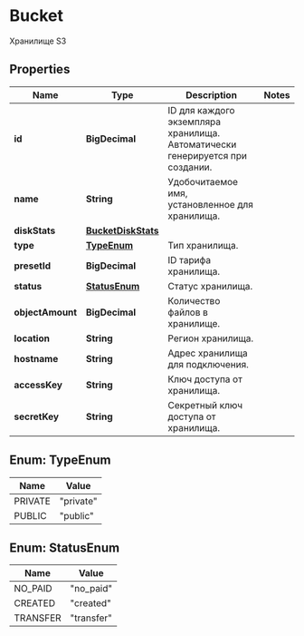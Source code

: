 

# Bucket

Хранилище S3

## Properties

| Name | Type | Description | Notes |
|------------ | ------------- | ------------- | -------------|
|**id** | **BigDecimal** | ID для каждого экземпляра хранилища. Автоматически генерируется при создании. |  |
|**name** | **String** | Удобочитаемое имя, установленное для хранилища. |  |
|**diskStats** | [**BucketDiskStats**](BucketDiskStats.md) |  |  |
|**type** | [**TypeEnum**](#TypeEnum) | Тип хранилища. |  |
|**presetId** | **BigDecimal** | ID тарифа хранилища. |  |
|**status** | [**StatusEnum**](#StatusEnum) | Статус хранилища. |  |
|**objectAmount** | **BigDecimal** | Количество файлов в хранилище. |  |
|**location** | **String** | Регион хранилища. |  |
|**hostname** | **String** | Адрес хранилища для подключения. |  |
|**accessKey** | **String** | Ключ доступа от хранилища. |  |
|**secretKey** | **String** | Секретный ключ доступа от хранилища. |  |



## Enum: TypeEnum

| Name | Value |
|---- | -----|
| PRIVATE | &quot;private&quot; |
| PUBLIC | &quot;public&quot; |



## Enum: StatusEnum

| Name | Value |
|---- | -----|
| NO_PAID | &quot;no_paid&quot; |
| CREATED | &quot;created&quot; |
| TRANSFER | &quot;transfer&quot; |



